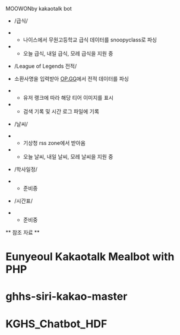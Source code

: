 MOOWONby kakaotalk bot

- /급식/

- - 나이스에서 무원고등학교 급식 데이터를 snoopyclass로 파싱

- - 오늘 급식, 내일 급식, 모레 급식을 지원 중

- /League of Legends 전적/

- 소환사명을 입력받아 [OP.GG](http://www.op.gg/)에서 전적 데이터를 파싱

- - 유저 랭크에 따라 해당 티어 이미지를 표시

- - 검색 기록 및 시간 로그 파일에 기록

- /날씨/

- - 기상청 rss zone에서 받아옴

- - 오늘 날씨, 내일 날씨, 모레 날씨을 지원 중

- /학사일정/

- - 준비중

- /시간표/

- - 준비중

** 참조 자료 **
# Eunyeoul Kakaotalk Mealbot with PHP
# ghhs-siri-kakao-master 
# KGHS_Chatbot_HDF



